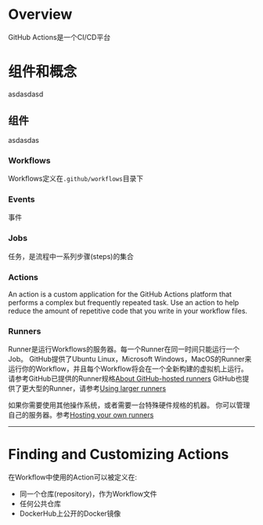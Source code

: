 
# Overview

GitHub Actions是一个CI/CD平台

# 组件和概念

asdasdasd

## 组件
asdasdas

### Workflows

Workflows定义在`.github/workflows`目录下

### Events

事件

### Jobs

任务，是流程中一系列步骤(steps)的集合

### Actions

An action is a custom application for the GitHub Actions platform that performs a complex but frequently repeated task.
Use an action to help reduce the amount of repetitive code that you write in your workflow files.

### Runners

Runner是运行Workflows的服务器。每一个Runner在同一时间只能运行一个Job。
GitHub提供了Ubuntu Linux，Microsoft Windows，MacOS的Runner来运行你的Workflow，并且每个Workflow将会在一个全新构建的虚拟机上运行。
请参考GitHub已提供的Runner规格[About GitHub-hosted runners](https://docs.github.com/en/actions/using-github-hosted-runners/about-github-hosted-runners)
GitHub也提供了更大型的Runner，请参考[Using larger runners](https://docs.github.com/en/actions/using-github-hosted-runners/using-larger-runners)

如果你需要使用其他操作系统，或者需要一台特殊硬件规格的机器。
你可以管理自己的服务器。参考[Hosting your own runners](https://docs.github.com/en/actions/hosting-your-own-runners)


- - -

# Finding and Customizing Actions

在Workflow中使用的Action可以被定义在:

* 同一个仓库(repository)，作为Workflow文件
* 任何公共仓库
* DockerHub上公开的Docker镜像

